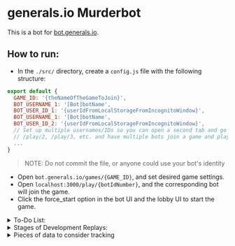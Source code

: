# generals.io Murderbot

This is a bot for [bot.generals.io](http://bot.generals.io).
<!-- Read the tutorial associated with making a bot at [dev.generals.io/api#tutorial](http://dev.generals.io/api#tutorial). -->

## How to run:

- In the `./src/` directory, create a `config.js` file with the following structure:

```javascript
export default {
  GAME_ID: '{theNameOfTheGameToJoin}',
  BOT_USERNAME_1: '[Bot]botName',
  BOT_USER_ID_1: '{userIdFromLocalStorageFromIncognitoWindow}',
  BOT_USERNAME_1: '[Bot]botName',
  BOT_USER_ID_2: '{userIdFromLocalStorageFromIncognitoWindow}',
  // Set up multiple usernames/IDs so you can open a second tab and go to
  // /play/2, /play/3, etc. and have multiple bots join a game and play each other.
  ...
}
```
> NOTE: Do not commit the file, or anyone could use your bot's identity

 - Open `bot.generals.io/games/{GAME_ID}`, and set desired game settings.
 - Open `localhost:3000/play/{botIdNumber}`, and the corresponding bot will join the game.
 - Click the force_start option in the bot UI and the lobby UI to start the game.

<details>

<summary>To-Do List:</summary>

- On turn 50, consolidate all newly-generated troops and either attack, expand, explore, or defend
- Fuzzy recursive logic for army consolidation
  - Identify location of target
  - Only use the top x% armies
  - Identify the path the goes through the most other armies
  - If you have grabbed x% of desired armies, bail out early and execute

</details>


<details>

<summary>Stages of Development Replays:</summary>

- [most recent failure]
- https://bot.generals.io/replays/BltYNsCKY (1st near-win, with 2 captures, without any specific city or general attack targeting or army gathering implemented)
- https://bot.generals.io/replays/rgRdQY0tY (hyper-aggressive creep reclamation)
- https://bot.generals.io/replays/HgErmdnFt (fast creep queue added)
- https://bot.generals.io/replays/BlkI7vOYY (improved decision-making)
- https://bot.generals.io/replays/SerSfIDYF (1st bot win, fast attack with quick expansion)
- https://bot.generals.io/replays/BgvSl-mtK (2x speed, now explores without backtracking so much and uses most-recent army when possible)
- https://bot.generals.io/replays/SlYu2rhuY (now conquers cities, stupidly)
- https://bot.generals.io/replays/SeHYrHndY (doesn't just shift armies back and forth)
- Emphasize capture of empty spaces (opening 6 turns are optimal)
- Parse game state into actionable data, avoids attacking mountains
- Minimize looping and halt execution on game completion
- Separate socket logic from AI logic

</details>

<details>

<summary>Pieces of data to consider tracking</summary>

<pre>
let dataToTrack = {
  foreignPolicy /* mode */: 'CREEP|TURTLE|EXPLORE|EXPAND|DEFEND|CONSOLIDATE|GATHER|MURDER|DECOY|ATTACK|GAMBIT',
	itemsOfInterest: {
		availableCities: [
			{
				color: 'NEUTRAL',
				location: undefined,
				totalArmies: undefined,
			}
		],
		easiestTarget: {},
		biggestThreat: {},
		enemies: [
			{
				color: undefined,
				disposition: 'NEUTRAL|AGGRESSIVE|INVADING|SUICIDAL',
				generalLocation: undefined,
				generalStrength: undefined,
				knowsMyGeneralLocation: false,
				totalFriendlyArmiesKilled: undefined,
				totalArmies: undefined,
				totalLand: undefined,
			}
		],
		pointsOfAttack: [

		]
	}
}
</pre>

</details>

